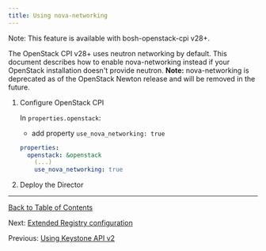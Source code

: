 ```yaml
---
title: Using nova-networking
---
```


<p class="note">Note: This feature is available with bosh-openstack-cpi v28+.</p>

The OpenStack CPI v28+ uses neutron networking by default. This document describes how to enable nova-networking instead if your OpenStack installation doesn't provide neutron. **Note:** nova-networking is deprecated as of the OpenStack Newton release and will be removed in the future.

1. Configure OpenStack CPI

    In `properties.openstack`:
    - add property `use_nova_networking: true`

    ```yaml
    properties:
      openstack: &openstack
        (...)
        use_nova_networking: true
    ```

1. Deploy the Director

---
[Back to Table of Contents](index.html#cpi-config)

Next: [Extended Registry configuration](openstack-registry.html)

Previous: [Using Keystone API v2](openstack-keystonev2.html)
